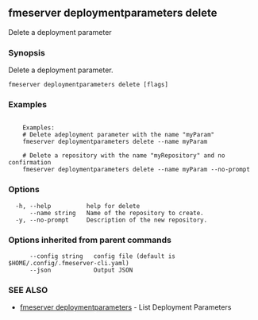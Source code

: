 ## fmeserver deploymentparameters delete

Delete a deployment parameter

### Synopsis

Delete a deployment parameter.

```
fmeserver deploymentparameters delete [flags]
```

### Examples

```

	Examples:
	# Delete adeployment parameter with the name "myParam"
	fmeserver deploymentparameters delete --name myParam
	
	# Delete a repository with the name "myRepository" and no confirmation
	fmeserver deploymentparameters delete --name myParam --no-prompt

```

### Options

```
  -h, --help          help for delete
      --name string   Name of the repository to create.
  -y, --no-prompt     Description of the new repository.
```

### Options inherited from parent commands

```
      --config string   config file (default is $HOME/.config/.fmeserver-cli.yaml)
      --json            Output JSON
```

### SEE ALSO

* [fmeserver deploymentparameters](fmeserver_deploymentparameters.md)	 - List Deployment Parameters

